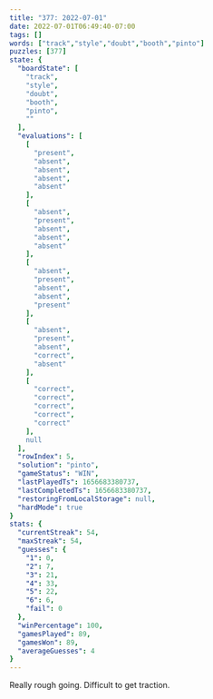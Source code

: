 ```yaml
---
title: "377: 2022-07-01"
date: 2022-07-01T06:49:40-07:00
tags: []
words: ["track","style","doubt","booth","pinto"]
puzzles: [377]
state: {
  "boardState": [
    "track",
    "style",
    "doubt",
    "booth",
    "pinto",
    ""
  ],
  "evaluations": [
    [
      "present",
      "absent",
      "absent",
      "absent",
      "absent"
    ],
    [
      "absent",
      "present",
      "absent",
      "absent",
      "absent"
    ],
    [
      "absent",
      "present",
      "absent",
      "absent",
      "present"
    ],
    [
      "absent",
      "present",
      "absent",
      "correct",
      "absent"
    ],
    [
      "correct",
      "correct",
      "correct",
      "correct",
      "correct"
    ],
    null
  ],
  "rowIndex": 5,
  "solution": "pinto",
  "gameStatus": "WIN",
  "lastPlayedTs": 1656683380737,
  "lastCompletedTs": 1656683380737,
  "restoringFromLocalStorage": null,
  "hardMode": true
}
stats: {
  "currentStreak": 54,
  "maxStreak": 54,
  "guesses": {
    "1": 0,
    "2": 7,
    "3": 21,
    "4": 33,
    "5": 22,
    "6": 6,
    "fail": 0
  },
  "winPercentage": 100,
  "gamesPlayed": 89,
  "gamesWon": 89,
  "averageGuesses": 4
}
---
```


<!-- more -->
Really rough going. Difficult to get traction. 
